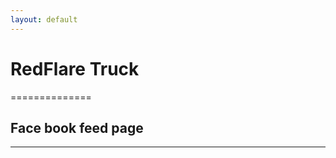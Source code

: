 ```yaml
---
layout: default
---
```


# RedFlare Truck
==============
## Face book feed page
-------------------

